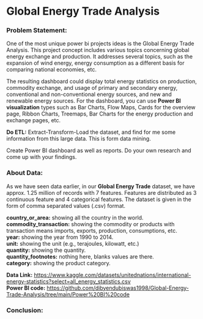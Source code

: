 # Global Energy Trade Analysis

### Problem Statement:
One of the most unique power bi projects ideas is the Global Energy Trade
Analysis. This project concept includes various topics concerning global energy
exchange and production. It addresses several topics, such as the expansion of
wind energy, energy consumption as a different basis for comparing national
economies, etc.

The resulting dashboard could display total energy statistics on production,
commodity exchange, and usage of primary and secondary energy,
conventional and non-conventional energy sources, and new and renewable
energy sources. For the dashboard, you can use **Power BI visualization** types
such as Bar Charts, Flow Maps, Cards for the overview page, Ribbon Charts,
Treemaps, Bar Charts for the energy production and exchange pages, etc.

**Do ETL:** Extract-Transform-Load the dataset, and find for me some information
from this large data. This is form data mining.

Create Power BI dashboard as well as reports.
Do your own research and come up with your findings.


### About Data:
As we have seen data earlier, in our **Global Energy Trade** dataset, we have
approx. 1.25 million of records with 7 features. Features are distributed as 3
continuous feature and 4 categorical features. The dataset is given in the
form of comma separated values (.csv) format.<br>

  **country_or_area:** showing all the country in the world.<br>
  **commodity_transaction:** showing the commodity or products with
  transaction means imports, exports, production, consumptions, etc.<br>
  **year:** showing the year from 1990 to 2014.<br>
  **unit:** showing the unit (e.g., terajoules, kilowatt, etc.)<br>
  **quantity:** showing the quantity.<br>
  **quantity_footnotes:** nothing here, blanks values are there.<br>
  **category:** showing the product category.<br>

**Data Link:** https://www.kaggle.com/datasets/unitednations/international-energy-statistics?select=all_energy_statistics.csv <br>
**Power BI code:** https://github.com/dibyendubiswas1998/Global-Energy-Trade-Analysis/tree/main/Power%20BI%20code <br>


### Conclusion:


